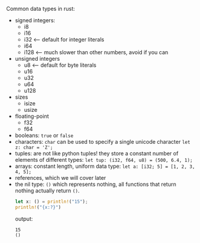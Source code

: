 Common data types in rust:
* signed integers:
  * i8
  * i16
  * i32 <-- default for integer literals
  * i64
  * i128 <-- much slower than other numbers, avoid if you can
* unsigned integers
  * u8 <-- default for byte literals
  * u16
  * u32
  * u64
  * u128
* sizes
  * isize
  * usize
* floating-point
  * f32
  * f64
* booleans: `true` or `false`
* characters: `char` can be used to specify a single unicode character `let z: char = 'Z';`
* tuples: are not like python tuples! they store a constant number of elements of different types: `let tup: (i32, f64, u8) = (500, 6.4, 1);`
* arrays: constant length, uniform data type: `let a: [i32; 5] = [1, 2, 3, 4, 5];`
* references, which we will cover later
* the nil type: `()` which represents nothing, all functions that return nothing actually return `()`.
  ```rust
  let x: () = println!("15");
  println!("{x:?}")
  ```
  output:
  ```
  15
  ()
  ```